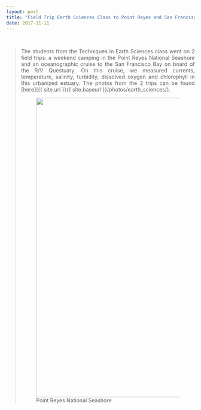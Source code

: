 ```yaml
---
layout: post
title: "Field Trip Earth Sciences Class to Point Reyes and San Francisco Bay"
date: 2017-11-11
---
```


<br>

<div style="text-align:justify" markdown="1">

> The students from the Techniques in Earth Sciences class went on 2 field trips: a weekend camping in the Point Reyes National Seashore and an oceanographic cruise to the San Francisco Bay on board of the R/V Questuary. On this cruise, we measured currents, temperature, salinity, turbidity, dissolved oxygen and chlorophyll in this urbanized estuary. The photos from the 2 trips can be found [here]({{ site.url }}{{ site.baseurl }}/photos/earth_sciences/).
>
> <figure>
> <img src="{{ site.url }}{{ site.baseurl }}/images/Gallery/earth_sciences/IMG_20171111_153431394.jpg" class="img-responsive" width="800px" height="auto" />
> <figcaption> Point Reyes National Seashore
> </figcaption>
> </figure>


<div>
